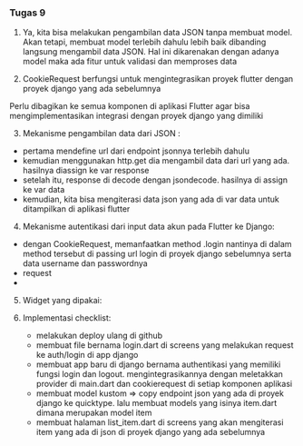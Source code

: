 ### Tugas 9 

1. Ya, kita bisa melakukan pengambilan data JSON tanpa membuat model. Akan tetapi, membuat model terlebih dahulu lebih baik dibanding langsung mengambil data JSON. Hal ini dikarenakan dengan adanya model maka ada fitur untuk validasi dan memproses data 

2. CookieRequest berfungsi untuk mengintegrasikan proyek flutter dengan proyek django yang ada sebelumnya 

Perlu dibagikan ke semua komponen di aplikasi Flutter agar bisa mengimplementasikan integrasi dengan proyek django yang dimiliki

3. Mekanisme pengambilan data dari JSON : 
- pertama mendefine url dari endpoint jsonnya terlebih dahulu
- kemudian menggunakan http.get dia mengambil data dari url yang ada. hasilnya diassign ke var response 
- setelah itu, response di decode dengan jsondecode. hasilnya di assign ke var data 
- kemudian, kita bisa mengiterasi data json yang ada di var data untuk ditampilkan di aplikasi flutter

4. Mekanisme autentikasi dari input data akun pada Flutter ke Django: 
- dengan CookieRequest, memanfaatkan method .login nantinya di dalam method tersebut di passing url login di proyek django sebelumnya serta data username dan passwordnya
- request 
- 

5. Widget yang dipakai: 


6. Implementasi checklist: 
    * melakukan deploy ulang di github 
    * membuat file bernama login.dart di screens yang melakukan request ke auth/login di app django 
    * membuat app baru di django bernama authentikasi yang memiliki fungsi login dan logout. mengintegrasikannya dengan meletakkan provider di main.dart dan cookierequest di setiap komponen aplikasi 
    * membuat model kustom => copy endpoint json yang ada di proyek django ke quicktype. lalu membuat models yang isinya item.dart dimana merupakan model item 
    * membuat halaman list_item.dart di screens yang akan mengiterasi item yang ada di json di proyek django yang ada sebelumnya 